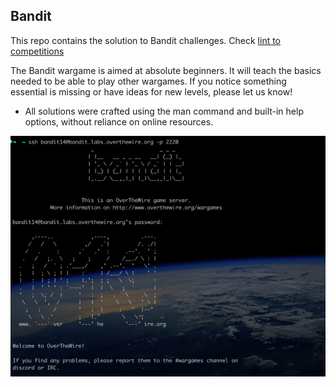 ## Bandit

This repo contains the solution to Bandit challenges. Check [lint to competitions](https://overthewire.org/wargames/bandit/)

The Bandit wargame is aimed at absolute beginners. It will teach the basics needed to be able to play other wargames. If you notice something essential is missing or have ideas for new levels, please let us know!

- All solutions were crafted using the man command and built-in help options, without reliance on online resources.


<img src="assets/img.png">



